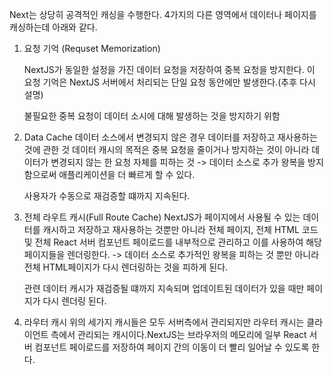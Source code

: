Next는 상당히 공격적인 캐싱을 수행한다. 
4가지의 다른 영역에서 데이터나 페이지를 캐싱하는데 아래와 같다. 
1. 요청 기억 (Requset Memorization)

     NextJS가 동일한 설정을 가진 데이터 요청을 저장하여 중복 요청을 방지한다. 
     이 요청 기억은 NextJS 서버에서 처리되는 단일 요청 동안에만 발생한다.(추후 다시 설명)
     
     불필요한 중복 요청이 데이터 소시에 대해 발생하는 것을 방지하기 위함
2. Data Cache
    데이터 소스에서 변경되지 않은 경우 데이터를 저장하고 재사용하는 것에 관한 것
    데이터 캐시의 목적은 중복 요청을 줄이거나 방지하는 것이 아니라 데이터가 변경되지 않는 한 요청 자체를 피하는 것 -> 데이터 소스로 추가 왕복을 방지함으로써 애플리케이션을 더 빠르게 할 수 있다.

    사용자가 수동으로 재검증할 떄까지 지속된다. 
3. 전체 라우트 캐시(Full Route Cache)
    NextJS가 페이지에서 사용될 수 있는 데이터를 캐시하고 저장하고 재사용하는 것뿐만 아니라 전체 페이지, 전체 HTML 코드 및 전체 React 서버 컴포넌트 페이로드를 내부적으로 관리하고 이를 사용하여 해당 페이지들을 렌더링한다. -> 데이터 소스로 추가적인 왕복을 피하는 것 뿐만 아니라 전체 HTML페이지가 다시 렌더링하는 것을 피하게 된다. 

    관련 데이터 캐시가 재검증될 떄까지 지속되며 업데이트된 데이터가 있을 때만 페이지가 다시 렌더링 된다.

4. 라우터 캐시
    위의 세가지 캐시들은 모두 서버측에서 관리되지만 라우터 캐시는 클라이언트 측에서 관리되는 캐시이다.NextJS는 브라우저의 메모리에 일부 React 서버 컴포넌트 페이로드를 저장하여 페이지 간의 이동이 더 빨리 일어날 수 있도록 한다.
